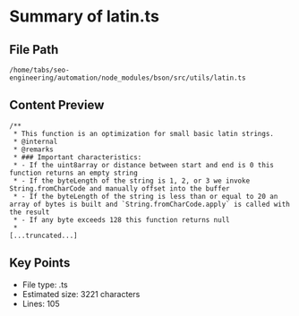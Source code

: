 # Summary of latin.ts
  
## File Path
`/home/tabs/seo-engineering/automation/node_modules/bson/src/utils/latin.ts`

## Content Preview
```
/**
 * This function is an optimization for small basic latin strings.
 * @internal
 * @remarks
 * ### Important characteristics:
 * - If the uint8array or distance between start and end is 0 this function returns an empty string
 * - If the byteLength of the string is 1, 2, or 3 we invoke String.fromCharCode and manually offset into the buffer
 * - If the byteLength of the string is less than or equal to 20 an array of bytes is built and `String.fromCharCode.apply` is called with the result
 * - If any byte exceeds 128 this function returns null
 *
[...truncated...]
```

## Key Points
- File type: .ts
- Estimated size: 3221 characters
- Lines: 105
